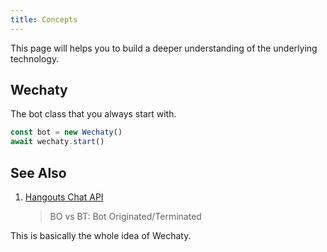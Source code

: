 ```yaml
---
title: Concepts
---
```


This page will helps you to build a deeper understanding of the underlying technology.

## Wechaty

The bot class that you always start with.

```ts
const bot = new Wechaty()
await wechaty.start()
```

## See Also

1. [Hangouts Chat API](https://developers.google.com/hangouts/chat/concepts/)

   > BO vs BT: Bot Originated/Terminated

This is basically the whole idea of Wechaty.
